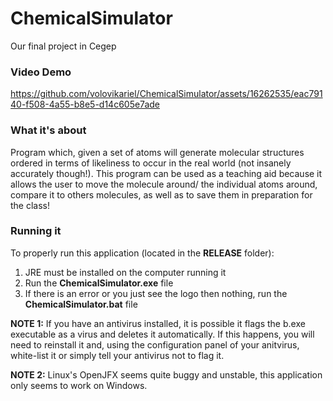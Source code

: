 # ChemicalSimulator
Our final project in Cegep

### Video Demo
https://github.com/volovikariel/ChemicalSimulator/assets/16262535/eac79140-f508-4a55-b8e5-d14c605e7ade

### What it's about
Program which, given a set of atoms will generate molecular structures ordered in terms of likeliness to occur in the real world (not insanely accurately though!). This program can be used as a teaching aid because it allows the user to move the molecule around/ the individual atoms around, compare it to others molecules, as well as to save them in preparation for the class!

### Running it
To properly run this application (located in the **RELEASE** folder):
1. JRE must be installed on the computer running it
2. Run the **ChemicalSimulator.exe** file
3. If there is an error or you just see the logo then nothing, run the **ChemicalSimulator.bat** file

**NOTE 1:** If you have an antivirus installed, it is possible it flags the b.exe executable as a virus and deletes it automatically. If this happens, you will need to reinstall it and, using the configuration panel of your anitvirus, white-list it or simply tell your antivirus not to flag it.

**NOTE 2:** Linux's OpenJFX seems quite buggy and unstable, this application only seems to work on Windows.
